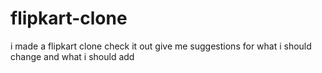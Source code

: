 # flipkart-clone
i made a flipkart clone check it out 
give me suggestions for what i should change and what i should add 
